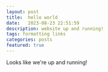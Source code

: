 ```yaml
---
layout: post
title:  hello world
date:   2023-08-23 22:51:59
description: website up and running!
tags: formatting links
categories: posts
featured: true
---
```

Looks like we're up and running!